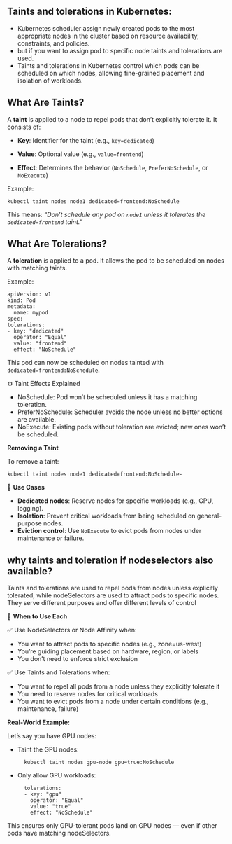 Taints and tolerations in Kubernetes:
----------------------------------------
* Kubernetes scheduler  assign newly created pods to the most appropriate nodes in the cluster based on resource availability, constraints, and policies.
* but if you want to assign pod to specific node taints and tolerations are used.
* Taints and tolerations in Kubernetes control which pods can be scheduled on which nodes,  allowing fine-grained placement and isolation of workloads.


What Are Taints?
----------------

A **taint** is applied to a node to repel pods that don’t explicitly tolerate it. It consists of:

- **Key**:     Identifier for the taint (e.g., `key=dedicated`)
  
- **Value**:   Optional value (e.g., `value=frontend`)
  
- **Effect**:   Determines the behavior (`NoSchedule`, `PreferNoSchedule`, or `NoExecute`)

Example:

	kubectl taint nodes node1 dedicated=frontend:NoSchedule

This means: *“Don’t schedule any pod on `node1` unless it tolerates the `dedicated=frontend` taint.”*



What Are Tolerations?
---------------------

A **toleration** is applied to a pod. It allows the pod to be scheduled on nodes with matching taints.

Example:

    apiVersion: v1
    kind: Pod
    metadata:
      name: mypod
    spec:
    tolerations:
    - key: "dedicated"
      operator: "Equal"
      value: "frontend"
      effect: "NoSchedule"


This pod can now be scheduled on nodes tainted with `dedicated=frontend:NoSchedule`.

⚙️ Taint Effects Explained

* NoSchedule:      Pod won’t be scheduled unless it has a matching toleration.              
* PreferNoSchedule: Scheduler avoids the node unless no better options are available.     
* NoExecute: Existing pods without toleration are evicted; new ones won’t be scheduled.


**Removing a Taint**

To remove a taint:

	kubectl taint nodes node1 dedicated=frontend:NoSchedule-
 
🧠 **Use Cases**

- **Dedicated nodes**: Reserve nodes for specific workloads (e.g., GPU, logging).
- **Isolation**: Prevent critical workloads from being scheduled on general-purpose nodes.
- **Eviction control**: Use `NoExecute` to evict pods from nodes under maintenance or failure.

why taints and toleration if nodeselectors also available?
----------------------------------------------------------

Taints and tolerations are used to repel pods from nodes unless explicitly tolerated, while nodeSelectors are used to attract pods to specific nodes. They serve different purposes and offer different levels of control

🧠 **When to Use Each**

✅ Use NodeSelectors or Node Affinity when:

- You want to attract pods to specific nodes (e.g., zone=us-west)
- You’re guiding placement based on hardware, region, or labels
- You don’t need to enforce strict exclusion
  
✅ Use Taints and Tolerations when:

- You want to repel all pods from a node unless they explicitly tolerate it
- You need to reserve nodes for critical workloads
- You want to evict pods from a node under certain conditions (e.g., maintenance, failure)

**Real-World Example:**

Let’s say you have GPU nodes:

- Taint the GPU nodes:
  
 		kubectl taint nodes gpu-node gpu=true:NoSchedule
  
- Only allow GPU workloads:

		tolerations:
		- key: "gpu"
 	      operator: "Equal"
          value: "true"
          effect: "NoSchedule"

This ensures only GPU-tolerant pods land on GPU nodes — even if other pods have matching nodeSelectors.


